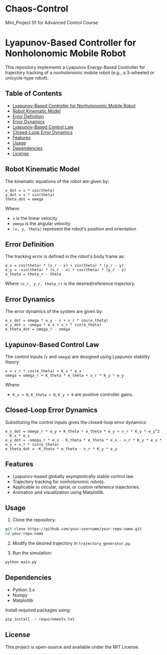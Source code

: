 # Chaos-Control
Mini_Project 01 for Advanced Control Course

# Lyapunov-Based Controller for Nonholonomic Mobile Robot

This repository implements a Lyapunov Energy-Based Controller for trajectory tracking of a nonholonomic mobile robot (e.g., a 3-wheeled or unicycle-type robot).

## Table of Contents
- [Lyapunov-Based Controller for Nonholonomic Mobile Robot](#lyapunov-based-controller-for-nonholonomic-mobile-robot)
- [Robot Kinematic Model](#robot-kinematic-model)
- [Error Definition](#error-definition)
- [Error Dynamics](#error-dynamics)
- [Lyapunov-Based Control Law](#lyapunov-based-control-law)
- [Closed-Loop Error Dynamics](#closed-loop-error-dynamics)
- [Features](#features)
- [Usage](#usage)
- [Dependencies](#dependencies)
- [License](#license)

## Robot Kinematic Model

The kinematic equations of the robot are given by:

```
x_dot = v * cos(theta)
y_dot = v * sin(theta)
theta_dot = omega
```

Where:  
- `v` is the linear velocity  
- `omega` is the angular velocity  
- `(x, y, theta)` represent the robot's position and orientation  

## Error Definition

The tracking error is defined in the robot's body frame as:

```
e_x = cos(theta) * (x_r - x) + sin(theta) * (y_r - y)
e_y = -sin(theta) * (x_r - x) + cos(theta) * (y_r - y)
e_theta = theta_r - theta
```

Where `(x_r, y_r, theta_r)` is the desired/reference trajectory.

## Error Dynamics

The error dynamics of the system are given by:

```
e_x_dot = omega * e_y - v + v_r * cos(e_theta)
e_y_dot = -omega * e_x + v_r * sin(e_theta)
e_theta_dot = omega_r - omega
```

## Lyapunov-Based Control Law

The control inputs (`v` and `omega`) are designed using Lyapunov stability theory:

```
v = v_r * cos(e_theta) + K_x * e_x
omega = omega_r + K_theta * e_theta + v_r * K_y * e_y
```

Where:  
- `K_x > 0`, `K_theta > 0`, `K_y > 0` are positive controller gains.

## Closed-Loop Error Dynamics

Substituting the control inputs gives the closed-loop error dynamics:

```
e_x_dot = omega_r * e_y + K_theta * e_theta * e_y + v_r * K_y * e_y^2 - K_x * e_x
e_y_dot = -omega_r * e_x - K_theta * e_theta * e_x - v_r * K_y * e_x * e_y + v_r * sin(e_theta)
e_theta_dot = -K_theta * e_theta - v_r * K_y * e_y
```

## Features

- Lyapunov-based globally asymptotically stable control law.
- Trajectory tracking for nonholonomic robots.
- Applicable to circular, spiral, or custom reference trajectories.
- Animation and visualization using Matplotlib.

## Usage

1. Clone the repository:

```bash
git clone https://github.com/your-username/your-repo-name.git
cd your-repo-name
```

2. Modify the desired trajectory in `trajectory_generator.py`.

3. Run the simulation:

```bash
python main.py
```

## Dependencies

- Python 3.x
- Numpy
- Matplotlib

Install required packages using:

```bash
pip install -r requirements.txt
```

## License

This project is open-source and available under the MIT License.

